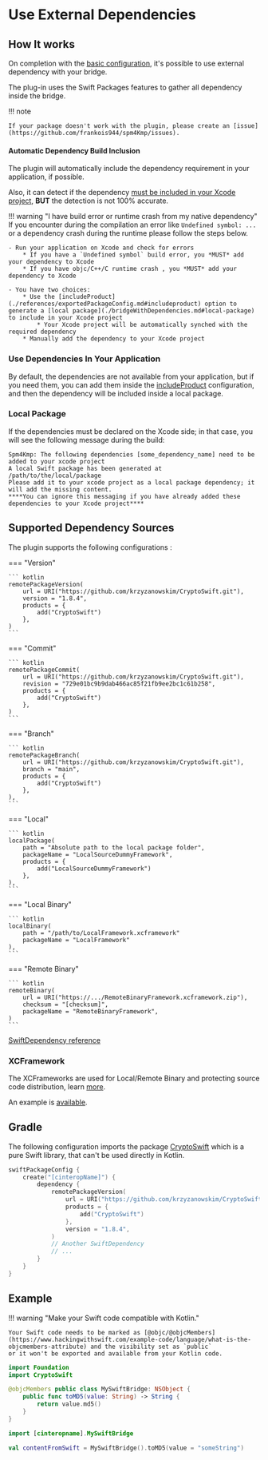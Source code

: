 # Use External Dependencies

## How It works

On completion with the [basic configuration](bridge.md), it's possible to use external dependency with your bridge.

The plug-in uses the Swift Packages features to gather all dependency inside the bridge.

!!! note

    If your package doesn't work with the plugin, please create an [issue](https://github.com/frankois944/spm4Kmp/issues).

#### Automatic Dependency Build Inclusion

The plugin will automatically include the dependency requirement in your application, if possible.

Also, it can detect if the dependency [must be included in your Xcode project](./bridgeWithDependencies.md#local-package), **BUT** the detection is not 100% accurate.

!!! warning "I have build error or runtime crash from my native dependency"
    If you encounter during the compilation an error like `Undefined symbol: ...` or a dependency crash during the runtime
    please follow the steps below.

    - Run your application on Xcode and check for errors
        * If you have a `Undefined symbol` build error, you *MUST* add your dependency to Xcode
        * If you have objc/C++/C runtime crash , you *MUST* add your dependency to Xcode

    - You have two choices:
        * Use the [includeProduct](./references/exportedPackageConfig.md#includeproduct) option to generate a [local package](./bridgeWithDependencies.md#local-package) to include in your Xcode project
            * Your Xcode project will be automatically synched with the required dependency
        * Manually add the dependency to your Xcode project

### Use Dependencies In Your Application

By default, the dependencies are not available from your application, but if you need them, you can add them inside the [includeProduct](./references/exportedPackageConfig.md#includeproduct) configuration,
and then the dependency will be included inside a local package.

### Local Package

If the dependencies must be declared on the Xcode side; in that case, you will see the following message during the build:
```
Spm4Kmp: The following dependencies [some_dependency_name] need to be added to your xcode project
A local Swift package has been generated at
/path/to/the/local/package
Please add it to your xcode project as a local package dependency; it will add the missing content.
****You can ignore this messaging if you have already added these dependencies to your Xcode project****
```

## Supported Dependency Sources

The plugin supports the following configurations :

=== "Version"

    ``` kotlin
    remotePackageVersion(
        url = URI("https://github.com/krzyzanowskim/CryptoSwift.git"),
        version = "1.8.4",
        products = {
            add("CryptoSwift")
        },
    )
    ```

=== "Commit"

    ``` kotlin
    remotePackageCommit(
        url = URI("https://github.com/krzyzanowskim/CryptoSwift.git"),
        revision = "729e01bc9b9dab466ac85f21fb9ee2bc1c61b258",
        products = {
            add("CryptoSwift")
        },
    )
    ```

=== "Branch"

    ``` kotlin
    remotePackageBranch(
        url = URI("https://github.com/krzyzanowskim/CryptoSwift.git"),
        branch = "main",
        products = {
            add("CryptoSwift")
        },
    ),
    ```
=== "Local"

    ``` kotlin
    localPackage(
        path = "Absolute path to the local package folder",
        packageName = "LocalSourceDummyFramework",
        products = {
            add("LocalSourceDummyFramework")
        },
    ),
    ```

=== "Local Binary"

    ``` kotlin
    localBinary(
        path = "/path/to/LocalFramework.xcframework"
        packageName = "LocalFramework"
    ),
    ```

=== "Remote Binary"

    ``` kotlin
    remoteBinary(
        url = URI("https://.../RemoteBinaryFramework.xcframework.zip"),
        checksum = "[checksum]",
        packageName = "RemoteBinaryFramework",
    )
    ```

[SwiftDependency reference](./references/dependency/dependencyConfig.md)

### XCFramework

The XCFrameworks are used for Local/Remote Binary and protecting source code distribution, learn [more](https://www.avanderlee.com/swift/binary-targets-swift-package-manager).

An example is [available](https://github.com/frankois944/spm4Kmp/tree/main/BinaryPackageSource).

## Gradle

The following configuration imports the package [CryptoSwift](https://github.com/krzyzanowskim/CryptoSwift) which is a pure Swift library, that can't be used directly in Kotlin.
``` kotlin title="build.gradle.kts"
swiftPackageConfig {
    create("[cinteropName]") {
        dependency {
            remotePackageVersion(
                url = URI("https://github.com/krzyzanowskim/CryptoSwift.git"),
                products = {
                    add("CryptoSwift")
                },
                version = "1.8.4",
            )
            // Another SwiftDependency
            // ...
        }
    }
}
```


## Example

!!! warning "Make your Swift code compatible with Kotlin."

    Your Swift code needs to be marked as [@objc/@objcMembers](https://www.hackingwithswift.com/example-code/language/what-is-the-objcmembers-attribute) and the visibility set as `public`
    or it won't be exported and available from your Kotlin code.


```swift title="src/swift/[cinteropname]/mySwiftFile.swift"
import Foundation
import CryptoSwift

@objcMembers public class MySwiftBridge: NSObject {
    public func toMD5(value: String) -> String {
        return value.md5()
    }
}
```

``` kotlin title="iosMain/kotlin/com/example/myKotlinFile.kt"
import [cinteropname].MySwiftBridge

val contentFromSwift = MySwiftBridge().toMD5(value = "someString")
```

